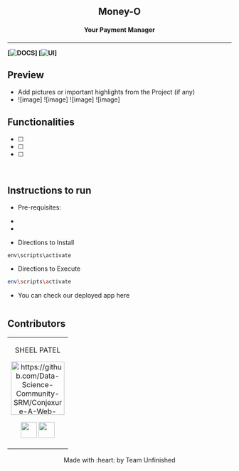 <p align="center">
	<h2 align="center">  Money-O  </h2>
	<h4 align="center">   Your Payment Manager<h4>
</p>

---
[![DOCS](https://img.shields.io/badge/Documentation-see%20docs-green?style=flat-square&logo=appveyor)]
  [![UI ](https://img.shields.io/badge/User%20Interface-Link%20to%20UI-orange?style=flat-square&logo=appveyor)]

## Preview
- Add pictures or important highlights from the Project (if any)
- ![image]
![image]
![image]
![image]

## Functionalities
- [ ]
- [ ]
- [ ]

<br>


## Instructions to run

* Pre-requisites:
 -
 -

* Directions to Install  
```in command line
env\scripts\activate
```

* Directions to Execute

```bash
env\scripts\activate

```

* You can check our deployed app here
```bash

```
## Contributors

<table>
<tr align="center">

<td>

SHEEL PATEL

<p align="center">
<img src = "https://github.com/Data-Science-Community-SRM/Conjexure-A-Web-App-for-Stock-Market-Forecasting/blob/620c84f290348f959b448c075168cf1d613c32d0/Images/Sheel.png"  height="120" alt="https://github.com/Data-Science-Community-SRM/Conjexure-A-Web-App-for-Stock-Market-Forecasting/blob/620c84f290348f959b448c075168cf1d613c32d0/Images/Sheel.png">
</p>
<p align="center">
<a href = "https://github.com/sheel1206"><img src = "http://www.iconninja.com/files/241/825/211/round-collaboration-social-github-code-circle-network-icon.svg" width="36" height = "36"/></a>
<a href = "https://www.linkedin.com/in/sheel1206/">
<img src = "http://www.iconninja.com/files/863/607/751/network-linkedin-social-connection-circular-circle-media-icon.svg" width="36" height="36"/>
</a>
</p>
</td>




</tr>
  </table>
  

<p align="center">
	Made with :heart: by Team Unfinished
</p>
